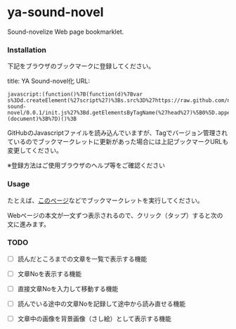 ya-sound-novel
==============

Sound-novelize Web page bookmarklet.

### Installation

下記をブラウザのブックマークに登録してください。

title:
  YA Sound-novel化
URL:
  ```
  javascript:(function()%7B(function(d)%7Bvar s%3Dd.createElement(%27script%27)%3Bs.src%3D%27https://raw.github.com/noriaki/ya-sound-novel/0.0.1/init.js%27%3Bd.getElementsByTagName(%27head%27)%5B0%5D.appendChild(s)%3B%7D)(document)%3B%7D)()%3B
  ```

GitHubのJavascriptファイルを読み込んでいますが、Tagでバージョン管理されているのでブックマークレットに更新があった場合には上記ブックマークURLも変更してください。

※登録方法はご使用ブラウザのヘルプ等をご確認ください

### Usage

たとえば、[このページ](http://newclassic.jp/archives/4200 "TwitterとSquareの創業者、ジャック・ドーシーとは誰か？ | THE NEW CLASSIC")などでブックマークレットを実行してください。

Webページの本文が一文ずつ表示されるので、クリック（タップ）すると次の文に進みます。

### TODO

- [ ] 読んだところまでの文章を一覧で表示する機能
- [ ] 文章Noを表示する機能
- [ ] 直接文章Noを入力して移動する機能
- [ ] 読んでいる途中の文章Noを記録して途中から読み直せる機能
- [ ] 文章中の画像を背景画像（さし絵）として表示する機能

